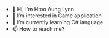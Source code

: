 - 👋 Hi, I’m Htoo Aung Lynn
- 👀 I’m interested in Game application
- 🌱 I’m currently learning C# language
- 📫 How to reach me?

<!---
htoo12345/htoo12345 is a ✨ special ✨ repository because its `README.md` (this file) appears on your GitHub profile.
You can click the Preview link to take a look at your changes.
--->

